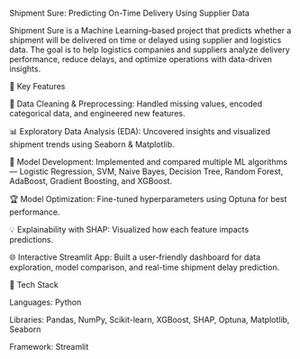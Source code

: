 Shipment Sure: Predicting On-Time Delivery Using Supplier Data

Shipment Sure is a Machine Learning–based project that predicts whether a shipment will be delivered on time or delayed using supplier and logistics data.
The goal is to help logistics companies and suppliers analyze delivery performance, reduce delays, and optimize operations with data-driven insights.

🚀 Key Features

🧹 Data Cleaning & Preprocessing: Handled missing values, encoded categorical data, and engineered new features.

📊 Exploratory Data Analysis (EDA): Uncovered insights and visualized shipment trends using Seaborn & Matplotlib.

🤖 Model Development: Implemented and compared multiple ML algorithms —
Logistic Regression, SVM, Naive Bayes, Decision Tree, Random Forest, AdaBoost, Gradient Boosting, and XGBoost.

🏆 Model Optimization: Fine-tuned hyperparameters using Optuna for best performance.

💡 Explainability with SHAP: Visualized how each feature impacts predictions.

🌐 Interactive Streamlit App: Built a user-friendly dashboard for data exploration, model comparison, and real-time shipment delay prediction.

🧩 Tech Stack

Languages: Python

Libraries: Pandas, NumPy, Scikit-learn, XGBoost, SHAP, Optuna, Matplotlib, Seaborn

Framework: Streamlit
